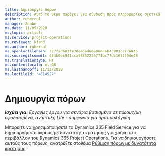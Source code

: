 ```yaml
---
title: Δημιουργία πόρων
description: Αυτό το θέμα παρέχει μια σύνδεση προς πληροφορίες σχετικά με τον τρόπο δημιουργίας πόρων με δυνατότητα κράτησης.
author: ruhercul
manager: Annbe
ms.date: 11/05/2020
ms.topic: article
ms.service: project-operations
ms.reviewer: kfend
ms.author: ruhercul
ms.openlocfilehash: 727fadb93f870eaded60e060d6b4c981ce276945
ms.sourcegitcommit: 454b0ec941cca06852236771bc77dc1651f94e48
ms.translationtype: HT
ms.contentlocale: el-GR
ms.lasthandoff: 11/12/2020
ms.locfileid: "4514527"
---
```

# <a name="create-resources"></a>Δημιουργία πόρων

_**Ισχύει για:** Εργασίες έργου για σενάρια βασισμένα σε πόρους/μη εφοδιασμένα, ανάπτυξη Lite - συμφωνία για προτιμολόγηση_

Μπορείτε να χρησιμοποιήσετε το Dynamics 365 Field Service για να δημιουργήσετε πόρους με δυνατότητα κράτησης για χρήση στο περιβάλλον του Dynamics 365 Project Operations. Για να δημιουργήσετε αυτούς τους πόρους, ανατρέξτε στοθέμα  [Ρύθμιση πόρων με δυνατότητα κράτησης](https://docs.microsoft.com/dynamics365/field-service/set-up-bookable-resources).
